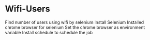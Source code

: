# Wifi-Users
Find number of users using wifi by selenium
Install Selenium
Installed chrome browser for selenium
Set the chrome browser as environment variable
Install schedule to schedule the job



